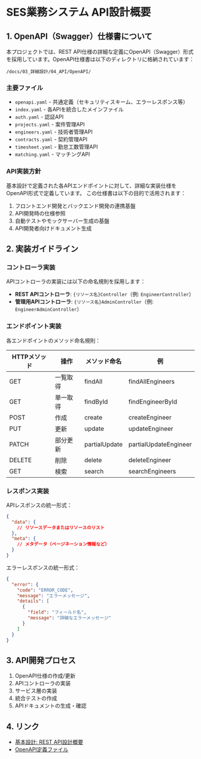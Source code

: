 # SES業務システム API設計概要

## 1. OpenAPI（Swagger）仕様書について

本プロジェクトでは、REST API仕様の詳細な定義にOpenAPI（Swagger）形式を採用しています。OpenAPI仕様書は以下のディレクトリに格納されています：

```
/docs/03_詳細設計/04_API/OpenAPI/
```

### 主要ファイル

- `openapi.yaml` - 共通定義（セキュリティスキーム、エラーレスポンス等）
- `index.yaml` - 各APIを統合したメインファイル
- `auth.yaml` - 認証API
- `projects.yaml` - 案件管理API
- `engineers.yaml` - 技術者管理API
- `contracts.yaml` - 契約管理API
- `timesheet.yaml` - 勤怠工数管理API
- `matching.yaml` - マッチングAPI

### API実装方針

基本設計で定義された各APIエンドポイントに対して、詳細な実装仕様をOpenAPI形式で定義しています。
この仕様書は以下の目的で活用されます：

1. フロントエンド開発とバックエンド開発の連携基盤
2. API開発時の仕様参照
3. 自動テストやモックサーバー生成の基盤
4. API開発者向けドキュメント生成

## 2. 実装ガイドライン

### コントローラ実装

APIコントローラの実装には以下の命名規則を採用します：

- **REST APIコントローラ**: `{リソース名}Controller`（例: `EngineerController`）
- **管理用APIコントローラ**: `{リソース名}AdminController`（例: `EngineerAdminController`）

### エンドポイント実装

各エンドポイントのメソッド命名規則：

| HTTPメソッド | 操作 | メソッド命名 | 例 |
|------------|------|------------|------|
| GET | 一覧取得 | findAll | findAllEngineers |
| GET | 単一取得 | findById | findEngineerById |
| POST | 作成 | create | createEngineer |
| PUT | 更新 | update | updateEngineer |
| PATCH | 部分更新 | partialUpdate | partialUpdateEngineer |
| DELETE | 削除 | delete | deleteEngineer |
| GET | 検索 | search | searchEngineers |

### レスポンス実装

APIレスポンスの統一形式：

```json
{
  "data": {
    // リソースデータまたはリソースのリスト
  },
  "meta": {
    // メタデータ（ページネーション情報など）
  }
}
```

エラーレスポンスの統一形式：

```json
{
  "error": {
    "code": "ERROR_CODE",
    "message": "エラーメッセージ",
    "details": [
      {
        "field": "フィールド名",
        "message": "詳細なエラーメッセージ"
      }
    ]
  }
}
```

## 3. API開発プロセス

1. OpenAPI仕様の作成/更新
2. APIコントローラの実装
3. サービス層の実装
4. 統合テストの作成
5. APIドキュメントの生成・確認

## 4. リンク

- [基本設計: REST API設計概要](/docs/02_基本設計/IF設計/REST_API設計_概要.html)
- [OpenAPI定義ファイル](/docs/03_詳細設計/04_API/OpenAPI/)